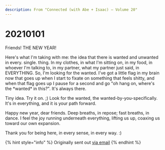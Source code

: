```yaml
---
description: From "Connected (with Abe + Isaac) — Volume 20"
---
```


# 20210101

Friends! THE NEW YEAR!

Here's what I'm taking with me: the idea that there is wanted and unwanted in every. single. thing. In my clothes, in what I'm sitting on, in my food, in whoever I'm talking to, in my partner, what my partner just said, in EVERYTHING. So, I'm looking for the wanted. I've got a little flag in my brain now that goes up when I start to fixate on something that feels shitty, and when that flag goes up I pause for a second and go "oh hang on, where's the \*wanted\* in this?". It's always there.

Tiny idea. Try it on. ;) Look for the wanted, the wanted-by-you-specifically. It's in everything, and it is your path forward.

Happy new year, dear friends. Deep breaths, in repose; fast breaths, in dance. I feel the joy running underneath everything, lifting us up, coaxing us toward our own expansion.

Thank you for being here, in every sense, in every way. :)

{% hint style="info" %}
Originally sent out [via email](https://lightward.com/campaigns/view-campaign/3XdmBYpnyZB9coX0bNo1pmf3QeiLzfxI9EpCc7OXqbmF4zLFxHfaVcHcn3NGwDVADco8E5BYnCCx01h8-hISNvVHwn6BQSSq)
{% endhint %}
